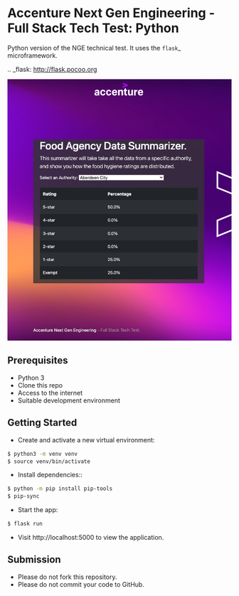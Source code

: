 # Accenture Next Gen Engineering - Full Stack Tech Test: Python

Python version of the NGE technical test. It uses the `flask`\_ microframework.

.. \_flask: http://flask.pocoo.org

![Preview of Frontend](preview.png)

## Prerequisites

- Python 3
- Clone this repo
- Access to the internet
- Suitable development environment

## Getting Started

- Create and activate a new virtual environment:

```bash
$ python3 -m venv venv
$ source venv/bin/activate
```

- Install dependencies::

```bash
$ python -m pip install pip-tools
$ pip-sync
```

- Start the app:

```bash
$ flask run
```

- Visit http://localhost:5000 to view the application.

## Submission

- Please do not fork this repository.
- Please do not commit your code to GitHub.
